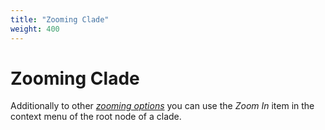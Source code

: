 ```yaml
---
title: "Zooming Clade"
weight: 400
---
```



# Zooming Clade

Additionally to other [_zooming options_](zooming-tree.md) you can use the _Zoom In_ item in the context menu of the root node of a clade.
